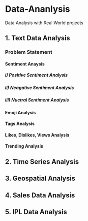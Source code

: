 # Data-Ananlysis
Data Analysis with Real World projects

## 1. Text Data Analysis
### Problem Statement
#### Sentiment Anaysis
##### I) Positive Sentiment Analysis
##### II) Neagative Sentiment Analysis
##### III) Nuetral Sentiment Analysis
#### Emoji Analysis
#### Tags Analysis
#### Likes, Dislikes, Views Analysis
#### Trending Analysis

## 2. Time Series Analysis

## 3. Geospatial Analysis

## 4. Sales Data Analysis

## 5. IPL Data Analysis
